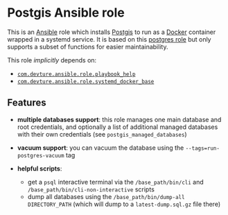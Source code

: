 # Postgis Ansible role

This is an [Ansible](https://www.ansible.com/) role which installs [Postgis](http://postgis.net/) to run as a [Docker](https://www.docker.com/) container wrapped in a systemd service. It is based on this [postgres role](https://github.com/devture/com.devture.ansible.role.postgres) but only supports a subset of functions for easier maintainability.

This role *implicitly* depends on:

- [`com.devture.ansible.role.playbook_help`](https://github.com/devture/com.devture.ansible.role.playbook_help)
- [`com.devture.ansible.role.systemd_docker_base`](https://github.com/devture/com.devture.ansible.role.systemd_docker_base)


## Features

- **multiple databases support**: this role manages one main database and root credentials, and optionally a list of additional managed databases with their own credentials (see `postgis_managed_databases`)

- **vacuum support**: you can vacuum the database using the `--tags=run-postgres-vacuum` tag

- **helpful scripts**:
  - get a `psql` interactive terminal via the `/base_path/bin/cli` and `/base_path/bin/cli-non-interactive` scripts
  - dump all databases using the `/base_path/bin/dump-all DIRECTORY_PATH` (which will dump to a `latest-dump.sql.gz` file there)

